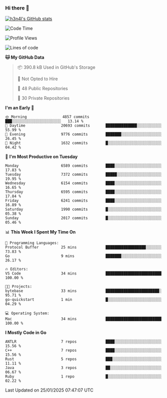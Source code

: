 ### Hi there 👋

[![h3n4l's GitHub stats](https://github-readme-stats.vercel.app/api?username=h3n4l&count_private=true&show_icons=true&theme=radical)](https://github.com/h3n4l/github-readme-stats)

<!--START_SECTION:waka-->
![Code Time](http://img.shields.io/badge/Code%20Time-2%2C054%20hrs%2033%20mins-blue)

![Profile Views](http://img.shields.io/badge/Profile%20Views-2-blue)

![Lines of code](https://img.shields.io/badge/From%20Hello%20World%20I%27ve%20Written-15.3%20million%20lines%20of%20code-blue)

**🐱 My GitHub Data** 

> 📦 390.8 kB Used in GitHub's Storage 
 > 
> 🚫 Not Opted to Hire
 > 
> 📜 48 Public Repositories 
 > 
> 🔑 30 Private Repositories 
 > 
**I'm an Early 🐤** 

```text
🌞 Morning                4857 commits        ███░░░░░░░░░░░░░░░░░░░░░░   13.14 % 
🌆 Daytime                20693 commits       ██████████████░░░░░░░░░░░   55.99 % 
🌃 Evening                9776 commits        ███████░░░░░░░░░░░░░░░░░░   26.45 % 
🌙 Night                  1632 commits        █░░░░░░░░░░░░░░░░░░░░░░░░   04.42 % 
```
📅 **I'm Most Productive on Tuesday** 

```text
Monday                   6589 commits        ████░░░░░░░░░░░░░░░░░░░░░   17.83 % 
Tuesday                  7372 commits        █████░░░░░░░░░░░░░░░░░░░░   19.95 % 
Wednesday                6154 commits        ████░░░░░░░░░░░░░░░░░░░░░   16.65 % 
Thursday                 6595 commits        ████░░░░░░░░░░░░░░░░░░░░░   17.84 % 
Friday                   6241 commits        ████░░░░░░░░░░░░░░░░░░░░░   16.89 % 
Saturday                 1990 commits        █░░░░░░░░░░░░░░░░░░░░░░░░   05.38 % 
Sunday                   2017 commits        █░░░░░░░░░░░░░░░░░░░░░░░░   05.46 % 
```


📊 **This Week I Spent My Time On** 

```text
💬 Programming Languages: 
Protocol Buffer          25 mins             ██████████████████░░░░░░░   73.83 % 
Go                       9 mins              ███████░░░░░░░░░░░░░░░░░░   26.17 % 

🔥 Editors: 
VS Code                  34 mins             █████████████████████████   100.00 % 

🐱‍💻 Projects: 
bytebase                 33 mins             ████████████████████████░   95.71 % 
go-quickstart            1 min               █░░░░░░░░░░░░░░░░░░░░░░░░   04.29 % 

💻 Operating System: 
Mac                      34 mins             █████████████████████████   100.00 % 
```

**I Mostly Code in Go** 

```text
ANTLR                    7 repos             ████░░░░░░░░░░░░░░░░░░░░░   15.56 % 
C++                      7 repos             ████░░░░░░░░░░░░░░░░░░░░░   15.56 % 
Rust                     5 repos             ███░░░░░░░░░░░░░░░░░░░░░░   11.11 % 
Java                     3 repos             ██░░░░░░░░░░░░░░░░░░░░░░░   06.67 % 
Ruby                     1 repo              █░░░░░░░░░░░░░░░░░░░░░░░░   02.22 % 
```




 Last Updated on 25/01/2025 07:47:07 UTC
<!--END_SECTION:waka-->

